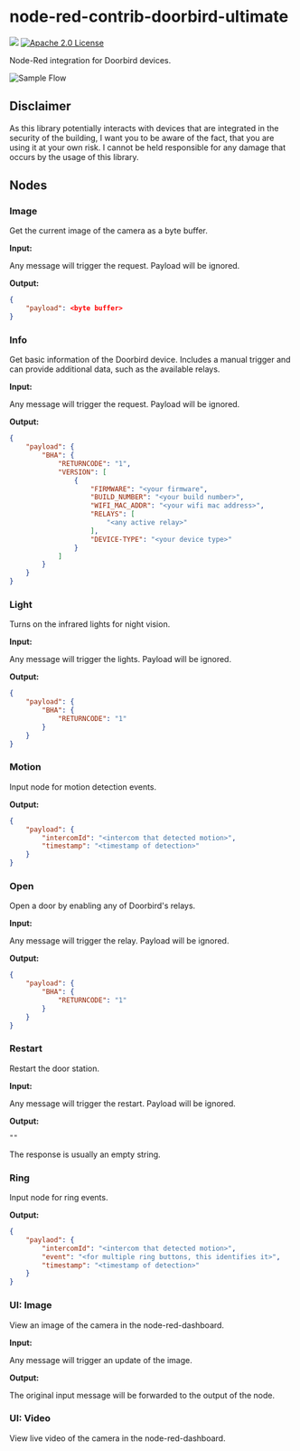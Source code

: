 # node-red-contrib-doorbird-ultimate

[![](https://img.shields.io/npm/v/node-red-contrib-doorbird-ultimate.svg)](https://www.npmjs.com/package/node-red-contrib-doorbird-ultimate)
[![Apache 2.0 License](https://img.shields.io/badge/license-Apache%202.0-blue.svg)](https://github.com/ihrigb/node-doorbird/blob/master/LICENSE)

Node-Red integration for Doorbird devices.

![Sample Flow](img/sample.png)

## Disclaimer

As this library potentially interacts with devices that are integrated in the security of the building, I want you to be aware of the fact, that you are using it at your own risk. I cannot be held responsible for any damage that occurs by the usage of this library.

## Nodes

### Image

Get the current image of the camera as a byte buffer.

__Input:__

Any message will trigger the request. Payload will be ignored.

__Output:__

```json
{
    "payload": <byte buffer>
}
```

### Info

Get basic information of the Doorbird device. Includes a manual trigger and can provide additional data, such as the available relays.

__Input:__

Any message will trigger the request. Payload will be ignored.

__Output:__

```json
{
    "payload": {
        "BHA": {
            "RETURNCODE": "1",
            "VERSION": [
                {
                    "FIRMWARE": "<your firmware",
                    "BUILD_NUMBER": "<your build number>",
                    "WIFI_MAC_ADDR": "<your wifi mac address>",
                    "RELAYS": [
                        "<any active relay>"
                    ],
                    "DEVICE-TYPE": "<your device type>"
                }
            ]
        }
    }
}
```

### Light

Turns on the infrared lights for night vision.

__Input:__

Any message will trigger the lights. Payload will be ignored.

__Output:__

```json
{
    "payload": {
        "BHA": {
            "RETURNCODE": "1"
        }
    }
}
```

### Motion

Input node for motion detection events.

__Output:__

```json
{
    "payload": {
        "intercomId": "<intercom that detected motion>",
        "timestamp": "<timestamp of detection>"
    }
}
```

### Open

Open a door by enabling any of Doorbird's relays.

__Input:__

Any message will trigger the relay. Payload will be ignored.

__Output:__

```json
{
    "payload": {
        "BHA": {
            "RETURNCODE": "1"
        }
    }
}
```

### Restart

Restart the door station.

__Input:__

Any message will trigger the restart. Payload will be ignored.

__Output:__

```
""
```

The response is usually an empty string.

### Ring

Input node for ring events.

__Output:__

```json
{
    "paylaod": {
        "intercomId": "<intercom that detected motion>",
        "event": "<for multiple ring buttons, this identifies it>",
        "timestamp": "<timestamp of detection>"
    }
}
```

### UI: Image

View an image of the camera in the node-red-dashboard.

__Input:__

Any message will trigger an update of the image.

__Output:__

The original input message will be forwarded to the output of the node.

### UI: Video

View live video of the camera in the node-red-dashboard.
